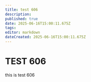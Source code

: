 ```yaml
---
title: test 606
description: 
published: true
date: 2025-06-16T15:00:11.675Z
tags: 
editor: markdown
dateCreated: 2025-06-16T15:00:11.675Z
---
```


# TEST 606
this is test 606
